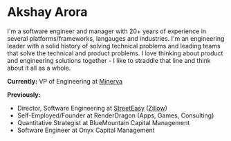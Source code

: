 # Akshay Arora

I'm a software engineer and manager with 20+ years of experience in several platforms/frameworks, langauges and industries. I'm an engineering leader with a solid history of solving technical problems and leading teams that solve the technical and product problems. I love thinking about product and engineering solutions together - I like to straddle that line and think about it all as a whole.

**Currently:** VP of Engineering at [Minerva](https://minervaknows.com)

**Previously:**
* Director, Software Engineering at [StreetEasy](https://streeteasy.com) ([Zillow](https://zillow.com))
* Self-Employed/Founder at RenderDragon (Apps, Games, Consulting)
* Quantitative Strategist at BlueMountain Capital Management
* Software Engineer at Onyx Capital Management
